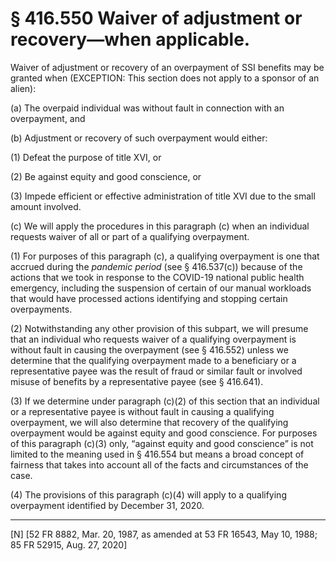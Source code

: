 # § 416.550   Waiver of adjustment or recovery—when applicable.

Waiver of adjustment or recovery of an overpayment of SSI benefits may be granted when (EXCEPTION: This section does not apply to a sponsor of an alien):


(a) The overpaid individual was without fault in connection with an overpayment, and


(b) Adjustment or recovery of such overpayment would either:


(1) Defeat the purpose of title XVI, or


(2) Be against equity and good conscience, or


(3) Impede efficient or effective administration of title XVI due to the small amount involved.


(c) We will apply the procedures in this paragraph (c) when an individual requests waiver of all or part of a qualifying overpayment.


(1) For purposes of this paragraph (c), a qualifying overpayment is one that accrued during the *pandemic period* (see § 416.537(c)) because of the actions that we took in response to the COVID-19 national public health emergency, including the suspension of certain of our manual workloads that would have processed actions identifying and stopping certain overpayments.


(2) Notwithstanding any other provision of this subpart, we will presume that an individual who requests waiver of a qualifying overpayment is without fault in causing the overpayment (see § 416.552) unless we determine that the qualifying overpayment made to a beneficiary or a representative payee was the result of fraud or similar fault or involved misuse of benefits by a representative payee (see § 416.641).


(3) If we determine under paragraph (c)(2) of this section that an individual or a representative payee is without fault in causing a qualifying overpayment, we will also determine that recovery of the qualifying overpayment would be against equity and good conscience. For purposes of this paragraph (c)(3) only, “against equity and good conscience” is not limited to the meaning used in § 416.554 but means a broad concept of fairness that takes into account all of the facts and circumstances of the case.


(4) The provisions of this paragraph (c)(4) will apply to a qualifying overpayment identified by December 31, 2020.



---

[N] [52 FR 8882, Mar. 20, 1987, as amended at 53 FR 16543, May 10, 1988; 85 FR 52915, Aug. 27, 2020]




